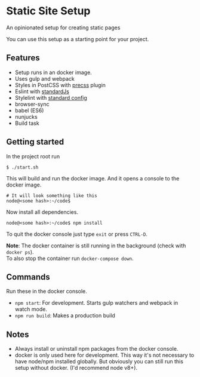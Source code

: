 # Static Site Setup

An opinionated setup for creating static pages

You can use this setup as a starting point for your project.  

## Features

- Setup runs in an docker image.
- Uses gulp and webpack
- Styles in PostCSS with [precss](https://github.com/jonathantneal/precss) plugin
- Eslint with [standardJs](https://standardjs.com/)
- Stylelint with [standard config](https://github.com/stylelint/stylelint-config-standard)
- browser-sync
- babel (ES6)
- nunjucks
- Build task

## Getting started

In the project root run

	$ ./start.sh

This will build and run the docker image. And it opens a console to the docker image.

	# It will look something like this
	node@<some hash>:~/code$


Now install all dependencies.

	node@<some hash>:~/code$ npm install
	
To quit the docker console just type `exit` or press `CTRL-D`.

**Note**: The docker container is still running in the background (check with `docker ps`).  
To also stop the container run `docker-compose down`. 

## Commands
Run these in the docker console.

- `npm start`: For development. Starts gulp watchers and webpack in watch mode.
- `npm run build`: Makes a production build

## Notes 
- Always install or uninstall npm packages from the docker console.
- docker is only used here for development. This way it's not necessary to have node/npm installed globally. But obviously you can still run this setup without docker. (I'd recommend node v8+).
